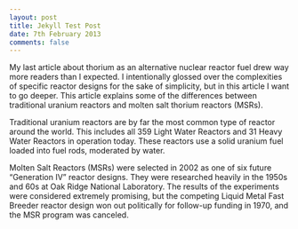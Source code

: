 ```yaml
---
layout: post
title: Jekyll Test Post
date: 7th February 2013
comments: false
---
```

My last article about thorium as an alternative nuclear reactor fuel drew way more readers than I expected. I intentionally glossed over the complexities of specific reactor designs for the sake of simplicity, but in this article I want to go deeper. This article explains some of the differences between traditional uranium reactors and molten salt thorium reactors (MSRs).

Traditional uranium reactors are by far the most common type of reactor around the world. This includes all 359 Light Water Reactors and 31 Heavy Water Reactors in operation today. These reactors use a solid uranium fuel loaded into fuel rods, moderated by water.

Molten Salt Reactors (MSRs) were selected in 2002 as one of six future “Generation IV” reactor designs. They were researched heavily in the 1950s and 60s at Oak Ridge National Laboratory. The results of the experiments were considered extremely promising, but the competing Liquid Metal Fast Breeder reactor design won out politically for follow-up funding in 1970, and the MSR program was canceled.